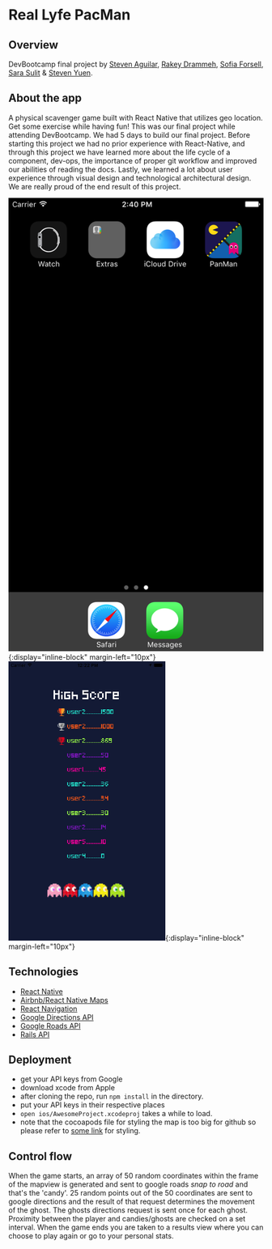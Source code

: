 # Real Lyfe PacMan

## Overview

DevBootcamp final project by [Steven Aguilar](https://github.com/Steven2493), [Rakey Drammeh](https://github.com/rdrammeh), [Sofia Forsell](https://github.com/sforsell), [Sara Sulit](https://github.com/sarayapsulit) & [Steven Yuen](https://github.com/steveny91).


## About the app
A physical scavenger game built with React Native that utilizes geo location. Get some exercise while having fun!
This was our final project while attending DevBootcamp. We had 5 days to build our final project. Before starting this project we had no prior experience with React-Native, and through this project we have learned more about the life cycle of a component, dev-ops, the importance of proper git workflow and improved our abilities of reading the docs. Lastly, we learned a lot about user experience through visual design and technological architectural design. We are really proud of the end result of this project.

![Iphone app icon](./md_files/appicon.png "App Icon"){:display="inline-block" margin-left="10px"}
![Highscore View](./md_files/highscores.png "High scores"){:display="inline-block" margin-left="10px"}

## Technologies
* [React Native](https://github.com/facebook/react-native)
* [Airbnb/React Native Maps](https://github.com/airbnb/react-native-maps)
* [React Navigation](https://github.com/react-community/react-navigation)
* [Google Directions API](https://developers.google.com/maps/documentation/directions/start)
* [Google Roads API](https://developers.google.com/maps/documentation/roads/intro)
* [Rails API](#)


## Deployment
* get your API keys from Google
* download xcode from Apple
* after cloning the repo, run `npm install` in the directory.
* put your API keys in their respective places
* `open ios/AwesomeProject.xcodeproj` takes a while to load.
* note that the cocoapods file for styling the map is too big for github so please refer to [some link](#) for styling.


## Control flow
When the game starts, an array of 50 random coordinates within the frame of the mapview is generated and sent to google roads *snap to road* and that's the 'candy'. 25 random points out of the 50 coordinates are sent to google directions and the result of that request determines the movement of the ghost. The ghosts directions request is sent once for each ghost. Proximity between the player and candies/ghosts are checked on a set interval. When the game ends you are taken to a results view where you can choose to play again or go to your personal stats.
